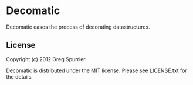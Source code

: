 # Decomatic
Decomatic eases the process of decorating datastructures.

## License
Copyright (c) 2012 Greg Spurrier.

Decomatic is distributed under the MIT license. Please see LICENSE.txt for the details.

